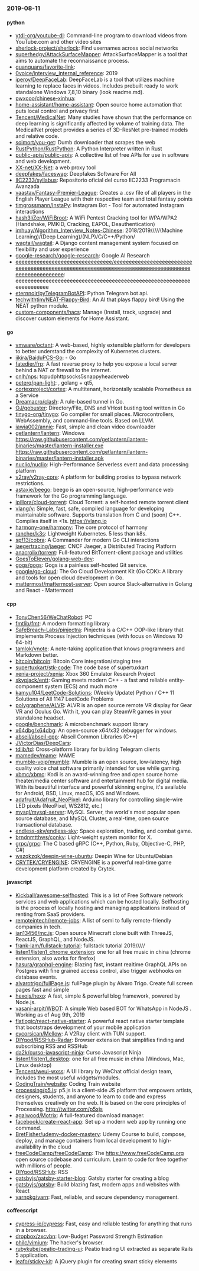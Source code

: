 ### 2019-08-11

#### python
* [ytdl-org/youtube-dl](https://github.com/ytdl-org/youtube-dl): Command-line program to download videos from YouTube.com and other video sites
* [sherlock-project/sherlock](https://github.com/sherlock-project/sherlock):  Find usernames across social networks
* [superhedgy/AttackSurfaceMapper](https://github.com/superhedgy/AttackSurfaceMapper): AttackSurfaceMapper is a tool that aims to automate the reconnaissance process.
* [guanguans/favorite-link](https://github.com/guanguans/favorite-link):  
* [0voice/interview_internal_reference](https://github.com/0voice/interview_internal_reference): 2019
* [iperov/DeepFaceLab](https://github.com/iperov/DeepFaceLab): DeepFaceLab is a tool that utilizes machine learning to replace faces in videos. Includes prebuilt ready to work standalone Windows 7,8,10 binary (look readme.md).
* [pwxcoo/chinese-xinhua](https://github.com/pwxcoo/chinese-xinhua):  
* [home-assistant/home-assistant](https://github.com/home-assistant/home-assistant):  Open source home automation that puts local control and privacy first
* [Tencent/MedicalNet](https://github.com/Tencent/MedicalNet): Many studies have shown that the performance on deep learning is significantly affected by volume of training data. The MedicalNet project provides a series of 3D-ResNet pre-trained models and relative code.
* [soimort/you-get](https://github.com/soimort/you-get):  Dumb downloader that scrapes the web
* [RustPython/RustPython](https://github.com/RustPython/RustPython): A Python Interpreter written in Rust
* [public-apis/public-apis](https://github.com/public-apis/public-apis): A collective list of free APIs for use in software and web development.
* [XX-net/XX-Net](https://github.com/XX-net/XX-Net): a web proxy tool
* [deepfakes/faceswap](https://github.com/deepfakes/faceswap): Deepfakes Software For All
* [IIC2233/syllabus](https://github.com/IIC2233/syllabus): Repositorio oficial del curso IIC2233 Programacin Avanzada 
* [vaastav/Fantasy-Premier-League](https://github.com/vaastav/Fantasy-Premier-League): Creates a .csv file of all players in the English Player League with their respective team and total fantasy points
* [timgrossmann/InstaPy](https://github.com/timgrossmann/InstaPy):  Instagram Bot - Tool for automated Instagram interactions
* [hash3liZer/WiFiBroot](https://github.com/hash3liZer/WiFiBroot): A WiFi Pentest Cracking tool for WPA/WPA2 (Handshake, PMKID, Cracking, EAPOL, Deauthentication)
* [imhuay/Algorithm_Interview_Notes-Chinese](https://github.com/imhuay/Algorithm_Interview_Notes-Chinese): 2018/2019/////(Machine Learning)/(Deep Learning)/(NLP)/C/C++/Python/
* [wagtail/wagtail](https://github.com/wagtail/wagtail): A Django content management system focused on flexibility and user experience
* [google-research/google-research](https://github.com/google-research/google-research): Google AI Research
* [eeeeeeeeeeeeeeeeeeeeeeeeeeeeeeee/eeeeeeeeeeeeeeeeeeeeeeeeeeeeeeeeeeeeeeeeeeeeeeeeeeeeeeeeeeeeeeeeeeeeeeeeeeeeeeeeeeeeeeeeeeeeeeeeeeee](https://github.com/eeeeeeeeeeeeeeeeeeeeeeeeeeeeeeee/eeeeeeeeeeeeeeeeeeeeeeeeeeeeeeeeeeeeeeeeeeeeeeeeeeeeeeeeeeeeeeeeeeeeeeeeeeeeeeeeeeeeeeeeeeeeeeeeeeee): eeeeeeeeeeeeeeeeeeeeeeeeeeeeeeeeeeeeeeeeeeeeeeeeeeeeeeeeeeeeeeeeeeeee
* [eternnoir/pyTelegramBotAPI](https://github.com/eternnoir/pyTelegramBotAPI): Python Telegram bot api.
* [techwithtim/NEAT-Flappy-Bird](https://github.com/techwithtim/NEAT-Flappy-Bird): An AI that plays flappy bird! Using the NEAT python module.
* [custom-components/hacs](https://github.com/custom-components/hacs): Manage (Install, track, upgrade) and discover custom elements for Home Assistant.

#### go
* [vmware/octant](https://github.com/vmware/octant): A web-based, highly extensible platform for developers to better understand the complexity of Kubernetes clusters.
* [iikira/BaiduPCS-Go](https://github.com/iikira/BaiduPCS-Go):  - Go
* [fatedier/frp](https://github.com/fatedier/frp): A fast reverse proxy to help you expose a local server behind a NAT or firewall to the internet.
* [cnlh/nps](https://github.com/cnlh/nps): tcpudphttpsocks5snappyheaderweb
* [peterq/pan-light](https://github.com/peterq/pan-light): , golang + qt5, 
* [cortexproject/cortex](https://github.com/cortexproject/cortex): A multitenant, horizontally scalable Prometheus as a Service
* [Dreamacro/clash](https://github.com/Dreamacro/clash): A rule-based tunnel in Go.
* [OJ/gobuster](https://github.com/OJ/gobuster): Directory/File, DNS and VHost busting tool written in Go
* [tinygo-org/tinygo](https://github.com/tinygo-org/tinygo): Go compiler for small places. Microcontrollers, WebAssembly, and command-line tools. Based on LLVM.
* [iawia002/annie](https://github.com/iawia002/annie):  Fast, simple and clean video downloader
* [getlantern/lantern](https://github.com/getlantern/lantern): Windows https://raw.githubusercontent.com/getlantern/lantern-binaries/master/lantern-installer.exe  https://raw.githubusercontent.com/getlantern/lantern-binaries/master/lantern-installer.apk
* [nuclio/nuclio](https://github.com/nuclio/nuclio): High-Performance Serverless event and data processing platform
* [v2ray/v2ray-core](https://github.com/v2ray/v2ray-core): A platform for building proxies to bypass network restrictions.
* [astaxie/beego](https://github.com/astaxie/beego): beego is an open-source, high-performance web framework for the Go programming language.
* [jpillora/cloud-torrent](https://github.com/jpillora/cloud-torrent): Cloud Torrent: a self-hosted remote torrent client
* [vlang/v](https://github.com/vlang/v): Simple, fast, safe, compiled language for developing maintainable software. Supports translation from C and (soon) C++. Compiles itself in <1s. https://vlang.io
* [harmony-one/harmony](https://github.com/harmony-one/harmony): The core protocol of harmony
* [rancher/k3s](https://github.com/rancher/k3s): Lightweight Kubernetes. 5 less than k8s.
* [spf13/cobra](https://github.com/spf13/cobra): A Commander for modern Go CLI interactions
* [jaegertracing/jaeger](https://github.com/jaegertracing/jaeger): CNCF Jaeger, a Distributed Tracing Platform
* [anacrolix/torrent](https://github.com/anacrolix/torrent): Full-featured BitTorrent-client package and utilities
* [GoesToEleven/golang-web-dev](https://github.com/GoesToEleven/golang-web-dev): 
* [gogs/gogs](https://github.com/gogs/gogs): Gogs is a painless self-hosted Git service.
* [google/go-cloud](https://github.com/google/go-cloud): The Go Cloud Development Kit (Go CDK): A library and tools for open cloud development in Go.
* [mattermost/mattermost-server](https://github.com/mattermost/mattermost-server): Open source Slack-alternative in Golang and React - Mattermost

#### cpp
* [TonyChen56/WeChatRobot](https://github.com/TonyChen56/WeChatRobot): PC
* [fmtlib/fmt](https://github.com/fmtlib/fmt): A modern formatting library
* [SafeBreach-Labs/pinjectra](https://github.com/SafeBreach-Labs/pinjectra): Pinjectra is a C/C++ OOP-like library that implements Process Injection techniques (with focus on Windows 10 64-bit)
* [tamlok/vnote](https://github.com/tamlok/vnote): A note-taking application that knows programmers and Markdown better.
* [bitcoin/bitcoin](https://github.com/bitcoin/bitcoin): Bitcoin Core integration/staging tree
* [supertuxkart/stk-code](https://github.com/supertuxkart/stk-code): The code base of supertuxkart
* [xenia-project/xenia](https://github.com/xenia-project/xenia): Xbox 360 Emulator Research Project
* [skypjack/entt](https://github.com/skypjack/entt): Gaming meets modern C++ - a fast and reliable entity-component system (ECS) and much more
* [kamyu104/LeetCode-Solutions](https://github.com/kamyu104/LeetCode-Solutions): (Weekly Update) Python / C++ 11 Solutions of All 1147 LeetCode Problems
* [polygraphene/ALVR](https://github.com/polygraphene/ALVR): ALVR is an open source remote VR display for Gear VR and Oculus Go. With it, you can play SteamVR games in your standalone headset.
* [google/benchmark](https://github.com/google/benchmark): A microbenchmark support library
* [x64dbg/x64dbg](https://github.com/x64dbg/x64dbg): An open-source x64/x32 debugger for windows.
* [abseil/abseil-cpp](https://github.com/abseil/abseil-cpp): Abseil Common Libraries (C++)
* [JVictorDias/DeepCars](https://github.com/JVictorDias/DeepCars): 
* [tdlib/td](https://github.com/tdlib/td): Cross-platform library for building Telegram clients
* [mamedev/mame](https://github.com/mamedev/mame): MAME
* [mumble-voip/mumble](https://github.com/mumble-voip/mumble): Mumble is an open source, low-latency, high quality voice chat software primarily intended for use while gaming.
* [xbmc/xbmc](https://github.com/xbmc/xbmc): Kodi is an award-winning free and open source home theater/media center software and entertainment hub for digital media. With its beautiful interface and powerful skinning engine, it's available for Android, BSD, Linux, macOS, iOS and Windows.
* [adafruit/Adafruit_NeoPixel](https://github.com/adafruit/Adafruit_NeoPixel): Arduino library for controlling single-wire LED pixels (NeoPixel, WS2812, etc.)
* [mysql/mysql-server](https://github.com/mysql/mysql-server): MySQL Server, the world's most popular open source database, and MySQL Cluster, a real-time, open source transactional database.
* [endless-sky/endless-sky](https://github.com/endless-sky/endless-sky): Space exploration, trading, and combat game.
* [brndnmtthws/conky](https://github.com/brndnmtthws/conky): Light-weight system monitor for X.
* [grpc/grpc](https://github.com/grpc/grpc): The C based gRPC (C++, Python, Ruby, Objective-C, PHP, C#)
* [wszqkzqk/deepin-wine-ubuntu](https://github.com/wszqkzqk/deepin-wine-ubuntu): Deepin Wine for Ubuntu/Debian
* [CRYTEK/CRYENGINE](https://github.com/CRYTEK/CRYENGINE): CRYENGINE is a powerful real-time game development platform created by Crytek.

#### javascript
* [Kickball/awesome-selfhosted](https://github.com/Kickball/awesome-selfhosted): This is a list of Free Software network services and web applications which can be hosted locally. Selfhosting is the process of locally hosting and managing applications instead of renting from SaaS providers.
* [remoteintech/remote-jobs](https://github.com/remoteintech/remote-jobs): A list of semi to fully remote-friendly companies in tech.
* [ian13456/mc.js](https://github.com/ian13456/mc.js): Open source Minecraft clone built with ThreeJS, ReactJS, GraphQL, and NodeJS.
* [frank-lam/fullstack-tutorial](https://github.com/frank-lam/fullstack-tutorial):  fullstack tutorial 2019/////
* [listen1/listen1_chrome_extension](https://github.com/listen1/listen1_chrome_extension): one for all free music in china (chrome extension, also works for firefox)
* [hasura/graphql-engine](https://github.com/hasura/graphql-engine): Blazing fast, instant realtime GraphQL APIs on Postgres with fine grained access control, also trigger webhooks on database events.
* [alvarotrigo/fullPage.js](https://github.com/alvarotrigo/fullPage.js): fullPage plugin by Alvaro Trigo. Create full screen pages fast and simple
* [hexojs/hexo](https://github.com/hexojs/hexo): A fast, simple & powerful blog framework, powered by Node.js.
* [vasani-arpit/WBOT](https://github.com/vasani-arpit/WBOT): A simple Web based BOT for WhatsApp in NodeJS . Working as of  Aug 9th, 2019
* [flatlogic/react-native-starter](https://github.com/flatlogic/react-native-starter): A powerful react native starter template that bootstraps development of your mobile application
* [eycorsican/Mellow](https://github.com/eycorsican/Mellow): A V2Ray client with TUN support.
* [DIYgod/RSSHub-Radar](https://github.com/DIYgod/RSSHub-Radar):  Browser extension that simplifies finding and subscribing RSS and RSSHub
* [da2k/curso-javascript-ninja](https://github.com/da2k/curso-javascript-ninja): Curso Javascript Ninja
* [listen1/listen1_desktop](https://github.com/listen1/listen1_desktop): one for all free music in china (Windows, Mac, Linux desktop)
* [Tencent/weui-wxss](https://github.com/Tencent/weui-wxss): A UI library by WeChat official design team, includes the most useful widgets/modules.
* [CodingTrain/website](https://github.com/CodingTrain/website): Coding Train website
* [processing/p5.js](https://github.com/processing/p5.js): p5.js is a client-side JS platform that empowers artists, designers, students, and anyone to learn to code and express themselves creatively on the web. It is based on the core principles of Processing. http://twitter.com/p5xjs 
* [agalwood/Motrix](https://github.com/agalwood/Motrix): A full-featured download manager.
* [facebook/create-react-app](https://github.com/facebook/create-react-app): Set up a modern web app by running one command.
* [BretFisher/udemy-docker-mastery](https://github.com/BretFisher/udemy-docker-mastery): Udemy Course to build, compose, deploy, and manage containers from local development to high-availability in the cloud
* [freeCodeCamp/freeCodeCamp](https://github.com/freeCodeCamp/freeCodeCamp): The https://www.freeCodeCamp.org open source codebase and curriculum. Learn to code for free together with millions of people.
* [DIYgod/RSSHub](https://github.com/DIYgod/RSSHub):   RSS
* [gatsbyjs/gatsby-starter-blog](https://github.com/gatsbyjs/gatsby-starter-blog): Gatsby starter for creating a blog
* [gatsbyjs/gatsby](https://github.com/gatsbyjs/gatsby): Build blazing fast, modern apps and websites with React
* [yarnpkg/yarn](https://github.com/yarnpkg/yarn):  Fast, reliable, and secure dependency management.

#### coffeescript
* [cypress-io/cypress](https://github.com/cypress-io/cypress): Fast, easy and reliable testing for anything that runs in a browser.
* [dropbox/zxcvbn](https://github.com/dropbox/zxcvbn): Low-Budget Password Strength Estimation
* [philc/vimium](https://github.com/philc/vimium): The hacker's browser.
* [rubykube/peatio-trading-ui](https://github.com/rubykube/peatio-trading-ui): Peatio trading UI extracted as separate Rails 5 application.
* [leafo/sticky-kit](https://github.com/leafo/sticky-kit): A jQuery plugin for creating smart sticky elements

